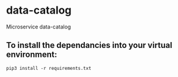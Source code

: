 # data-catalog
Microservice data-catalog

## To install the dependancies into your virtual environment:
`pip3 install -r requirements.txt`
